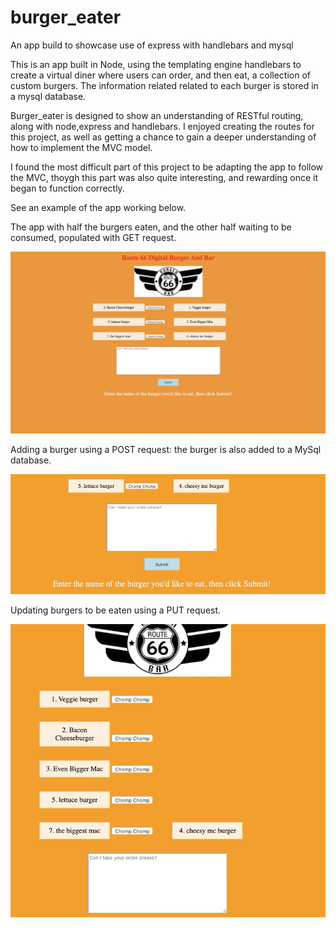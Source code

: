 # burger_eater
An app build to showcase use of express with handlebars and mysql

This is an app built in Node, using the templating engine handlebars to create a virtual diner where users can order, and then eat, a collection of custom burgers. The information related related to each burger is stored in a mysql database.  

Burger_eater is designed to show an understanding of RESTful routing, along with node,express and handlebars. I enjoyed creating the routes for this project, as well as getting a chance to gain a deeper understanding of how to implement the MVC model. 

I found the most difficult part of this project to be adapting the app to follow the MVC, thoygh this part was also quite interesting, and rewarding once it began to function correctly.

See an example of the app working below.


The app with half the burgers eaten, and the other half waiting to be consumed, populated with GET request.

![](./public/assets/images/basicLayout.png)


Adding a burger using a POST request: the burger is also added to a MySql database.

![](./public/assets/images/addBurger.gif)


Updating burgers to be eaten using a PUT request.

![](./public/assets/images/eatBurgers.gif)








